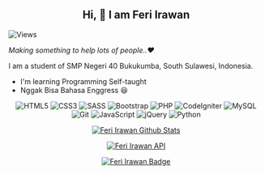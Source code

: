 ## <div align="center"> Hi, :wave: I am Feri Irawan </div>

![Views](https://fibadge.herokuapp.com?style=for-the-badge&username=feri-irawan&repo=feri-irawan&traffic=views&token=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&label=VIEWS)

_Making something to help lots of people..❤️_

I am a student of SMP Negeri 40 Bukukumba, South Sulawesi, Indonesia.
- I'm learning Programming Self-taught
- Nggak Bisa Bahasa Enggress :laughing:

<div align="center">
  <img alt="HTML5" src="https://img.shields.io/badge/html5%20-%23E34F26.svg?&style=for-the-badge&logo=html5&logoColor=white" />
  <img alt="CSS3" src="https://img.shields.io/badge/css3%20-%231572B6.svg?&style=for-the-badge&logo=css3&logoColor=white" />
  <img alt="SASS" src="https://img.shields.io/badge/Sass-CC6699?style=for-the-badge&logo=sass&logoColor=white" />
  <img alt="Bootstrap" src="https://img.shields.io/badge/bootstrap%20-%23563D7C.svg?&style=for-the-badge&logo=bootstrap&logoColor=white" />
  <img alt="PHP" src="https://img.shields.io/badge/PHP-777BB4?style=for-the-badge&logo=php&logoColor=white" />
  <img alt="CodeIgniter" src="https://img.shields.io/badge/Codeigniter-EF4223?style=for-the-badge&logo=codeigniter&logoColor=white" />
  <img alt="MySQL" src="https://img.shields.io/badge/MySQL-F29111?style=for-the-badge&logo=mysql&logoColor=white" />
  <img alt="Git" src="https://img.shields.io/badge/Git-F05032?style=for-the-badge&logo=git&logoColor=white" />
  <img alt="JavaScript" src="https://img.shields.io/badge/javascript%20-%23323330.svg?&style=for-the-badge&logo=javascript&logoColor=%23F7DF1E" />
  <img alt="jQuery" src="https://img.shields.io/badge/jquery%20-%230769AD.svg?&style=for-the-badge&logo=jquery&logoColor=white" />
  <img alt="Python" src="https://img.shields.io/badge/Python-3776AB?style=for-the-badge&logo=python&logoColor=white" />
</div>
<div align="center">

[![Feri Irawan Github Stats](https://github-readme-stats.vercel.app/api/?username=feri-irawan&show_icons=true)](https://github.com/feri-irawan/feri-irawan)

[![Feri Irawan API](https://github-readme-stats.vercel.app/api/pin/?username=feri-irawan&repo=API)](https://github.com/feri-irawan/API)

[![Feri Irawan Badge](https://github-readme-stats.vercel.app/api/pin/?username=feri-irawan&repo=fibadge)](https://github.com/feri-irawan/fibadge)

 </div>

